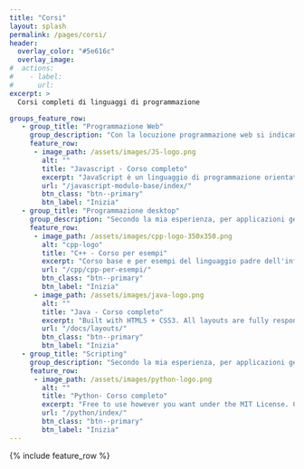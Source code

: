 ```yaml
---
title: "Corsi"
layout: splash
permalink: /pages/corsi/
header:
  overlay_color: "#5e616c"
  overlay_image: 
#  actions:
#    - label:
#      url:
excerpt: >
  Corsi completi di linguaggi di programmazione 

groups_feature_row:
   - group_title: "Programmazione Web"
     group_description: "Con la locuzione programmazione web si indicano le attività e le tecniche di programmazione, con i rispettivi linguaggi di scripting, che consentono la realizzazione e lo sviluppo di applicazioni per il Web"
     feature_row:
      - image_path: /assets/images/JS-logo.png
        alt: ""
        title: "Javascript - Corso completo"
        excerpt: "JavaScript è un linguaggio di programmazione orientato agli oggetti e agli eventi, comunemente utilizzato nella programmazione Web lato client (esteso poi anche al lato server) per la creazione, in siti web e applicazioni web"
        url: "/javascript-modulo-base/index/"
        btn_class: "btn--primary"
        btn_label: "Inizia"      
   - group_title: "Programmazione desktop"
     group_description: "Secondo la mia esperienza, per applicazioni general-purpose e in considerazione che è un po' che non lavori nel campo dell’informatica, lo strumento migliore per realizzare applicazioni desktop soprattutto in ambiente Windows è ancora Delphi."
     feature_row:
      - image_path: /assets/images/cpp-logo-350x350.png
        alt: "cpp-logo"
        title: "C++ - Corso per esempi"
        excerpt: "Corso base e per esempi del linguaggio padre dell'informatica. In questo corso apprenderai la teroia attraverso la pratica"
        url: "/cpp/cpp-per-esempi/"
        btn_class: "btn--primary"
        btn_label: "Inizia"
      - image_path: /assets/images/java-logo.png
        alt: ""
        title: "Java - Corso completo"
        excerpt: "Built with HTML5 + CSS3. All layouts are fully responsive with helpers to augment your content."
        url: "/docs/layouts/"
        btn_class: "btn--primary"
        btn_label: "Inizia"    
   - group_title: "Scripting"
     group_description: "Secondo la mia esperienza, per applicazioni general-purpose e in considerazione che è un po' che non lavori nel campo dell’informatica, lo strumento migliore per realizzare applicazioni desktop soprattutto in ambiente Windows è ancora Delphi."
     feature_row: 
      - image_path: /assets/images/python-logo.png
        alt: ""
        title: "Python- Corso completo"
        excerpt: "Free to use however you want under the MIT License. Clone it, fork it, customize it... whatever!"
        url: "/python/index/"
        btn_class: "btn--primary"
        btn_label: "Inizia"
---
```


{% include feature_row %}
